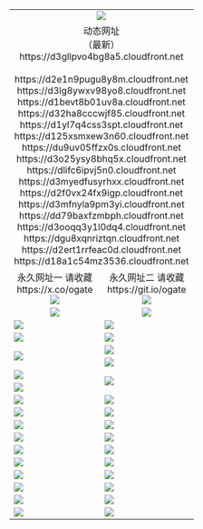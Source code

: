 ﻿<table>
  <tr></tr>
  <tr><td colspan=2 align=center><img src="https://d3gllpvo4bg8a5.cloudfront.net/Up/oGate.jpg" /></td></tr>
  <tr><td colspan=2 align=center>动态网址<br/>（最新）
<br>https://d3gllpvo4bg8a5.cloudfront.net
<br>
<br>https://d2e1n9pugu8y8m.cloudfront.net
<br>https://d3lg8ywxv98yo8.cloudfront.net
<br>https://d1bevt8b01uv8a.cloudfront.net
<br>https://d32ha8cccwjf85.cloudfront.net
<br>https://d1yl7q4css3spt.cloudfront.net
<br>https://d125xsmxew3n60.cloudfront.net
<br>https://du9uv05ffzx0s.cloudfront.net
<br>https://d3o25ysy8bhq5x.cloudfront.net
<br>https://dlifc6ipvj5n0.cloudfront.net
<br>https://d3myedfusyrhxx.cloudfront.net
<br>https://d2f0vx24fx9igp.cloudfront.net
<br>https://d3mfnyla9pm3yi.cloudfront.net
<br>https://dd79baxfzmbph.cloudfront.net
<br>https://d3ooqq3y1l0dq4.cloudfront.net
<br>https://dgu8xqnriztqn.cloudfront.net
<br>https://d2ert1rrfeac0d.cloudfront.net
<br>https://d18a1c54mz3536.cloudfront.net
    </td>
  </tr>
  <tr>
    <td align=center>永久网址一 请收藏<br/>https://x.co/ogate<br><img src="https://d3gllpvo4bg8a5.cloudfront.net/Up/0WMGD1.png" /></td>
    <td align=center>永久网址二 请收藏<br/>https://git.io/ogate<br><img src="https://d3gllpvo4bg8a5.cloudfront.net/Up/0WMGD2.png" /></td>
  </tr>
  <tr>
    <td align=center><a href="https://d3gllpvo4bg8a5.cloudfront.net/?from=github"><img src="https://d3gllpvo4bg8a5.cloudfront.net/Up/0WMPG.jpg" /></a></td>
    <td align=center><a href="https://d3gllpvo4bg8a5.cloudfront.net/ogUP.aspx?name=0oGate.apk&from=github"><img src="https://d3gllpvo4bg8a5.cloudfront.net/Up/0WMAZ.jpg" /></a></td>
  </tr>
  <tr>
    <td><a href="https://d3gllpvo4bg8a5.cloudfront.net/oNote.aspx?id=oGate&from=github" target="_blank"><img src="https://d3gllpvo4bg8a5.cloudfront.net/Up/0WCYY.jpg" /></a></td>
    <td><a href="https://d3gllpvo4bg8a5.cloudfront.net/oNote.aspx?id=oNote&from=github" target="_blank"><img src="https://d3gllpvo4bg8a5.cloudfront.net/Up/0WZTT.jpg" /></a></td>
  </tr>
  <tr>
    <td><a href="https://d3gllpvo4bg8a5.cloudfront.net/ogDY.aspx?from=github" target="_blank"><img src="https://d3gllpvo4bg8a5.cloudfront.net/Up/DY.jpg"/></a></td>
    <td><a href="https://d3gllpvo4bg8a5.cloudfront.net/ogST.aspx?from=github" target="_blank"><img src="https://d3gllpvo4bg8a5.cloudfront.net/Up/ST.jpg"/></a></td>
  </tr>
  <tr>
    <td rowspan=2><a href="https://d3gllpvo4bg8a5.cloudfront.net/ogUP.aspx?name=WJ.mp4&from=github" target="_blank"><img src="https://d3gllpvo4bg8a5.cloudfront.net/Up/WJ.jpg" /></a></td>
    <td><a href="https://d3gllpvo4bg8a5.cloudfront.net/ogUP.aspx?name=DKC.mp4&count=17&from=github" target="_blank"><img src="https://d3gllpvo4bg8a5.cloudfront.net/Up/DKC.jpg" /></a></td> 
  </tr>
  <tr>
    <td><a href="https://d3gllpvo4bg8a5.cloudfront.net/ogUP.aspx?name=LRWS.mp4&count=6B:14,5A:10,5B:35,4A:14,4B:19,3A:10,3B:26,2A:16,2B:21,1A:23,1B:29&from=github" target="_blank"><img src="https://d3gllpvo4bg8a5.cloudfront.net/Up/LRWS.jpg" /></a></td>
  </tr>
  <tr>
    <td><a href="https://d3gllpvo4bg8a5.cloudfront.net/ogUP.aspx?name=JQR.mp4&count=2&from=github" target="_blank"><img src="https://d3gllpvo4bg8a5.cloudfront.net/Up/JQR.jpg" /></a></td>   
    <td rowspan=2><a href="https://d3gllpvo4bg8a5.cloudfront.net/ogUP.aspx?name=JP.mp4&count=9&from=github" target="_blank"><img src="https://d3gllpvo4bg8a5.cloudfront.net/Up/JP.jpg" /></td>
  </tr>
  <tr>
    <td><a href="https://d3gllpvo4bg8a5.cloudfront.net/ogUP.aspx?name=ZSJ.mp4&count=16&from=github" target="_blank"><img src="https://d3gllpvo4bg8a5.cloudfront.net/Up/ZSJ.jpg" /></a></td>
  </tr>
  <tr>
    <td><a href="https://d3gllpvo4bg8a5.cloudfront.net/ogUP.aspx?name=SSZJ.mp4&count=7&current=2&from=github" target="_blank"><img src="https://d3gllpvo4bg8a5.cloudfront.net/Up/SSZJ.jpg" /></a></td>
    <td><a href="https://d3gllpvo4bg8a5.cloudfront.net/ogUP.aspx?name=WH.mp4&from=github" target="_blank"><img src="https://d3gllpvo4bg8a5.cloudfront.net/Up/WH.jpg" /></a></td>
  </tr>
  <tr>
    <td><a href="https://d3gllpvo4bg8a5.cloudfront.net/ogUP.aspx?name=DWHM.mp4&from=github" target="_blank"><img src="https://d3gllpvo4bg8a5.cloudfront.net/Up/DWHM.jpg" /></a></td>
    <td><a href="https://d3gllpvo4bg8a5.cloudfront.net/ogUP.aspx?name=XTFY.mp4&count=24&from=github" target="_blank"><img src="https://d3gllpvo4bg8a5.cloudfront.net/Up/XTFY.jpg" /></a></td>
  </tr>
  <tr>
    <td><a href="https://d3gllpvo4bg8a5.cloudfront.net/ogUP.aspx?name=4SQQ.mp4&count=06:10&current=06:10&from=github" target="_blank"><img src="https://d3gllpvo4bg8a5.cloudfront.net/Up/4SQQ0.jpg" /></a></td>
    <td><a href="https://d3gllpvo4bg8a5.cloudfront.net/ogUP.aspx?name=4SHQ.mp4&count=06:10&current=06:10&from=github" target="_blank"><img src="https://d3gllpvo4bg8a5.cloudfront.net/Up/4SHQ0.jpg" /></a></td>
  </tr>
  <tr>
    <td><a href="https://d3gllpvo4bg8a5.cloudfront.net/ogUP.aspx?name=4SZG.mp4&count=06:9&current=06:9&from=github" target="_blank"><img src="https://d3gllpvo4bg8a5.cloudfront.net/Up/4SZG0.jpg" /></a></td>
    <td><a href="https://d3gllpvo4bg8a5.cloudfront.net/ogUP.aspx?name=4SDJ.mp4&count=06:14&current=06:13&from=github" target="_blank"><img src="https://d3gllpvo4bg8a5.cloudfront.net/Up/4SDJ0.jpg" /></a></td>
  </tr>
  <tr>
    <td><a href="https://d3gllpvo4bg8a5.cloudfront.net/onUP.aspx?name=https://x.co/dtw99&from=github" target="_blank"><img src="https://d3gllpvo4bg8a5.cloudfront.net/Up/0DTW.jpg"/></a></td>
    <td><a href="https://d3gllpvo4bg8a5.cloudfront.net/onUP.aspx?name=https://d2tyo2h9ydw5hf.cloudfront.net/acenter/&from=github" target="_blank"><img src="https://d3gllpvo4bg8a5.cloudfront.net/Up/0TDW.jpg" /></a></td>
  </tr>
  <tr>
    <td><a href="https://d3gllpvo4bg8a5.cloudfront.net/onUP.aspx?name=https://d3qz7yth5i2rae.cloudfront.net/gb/nsc413.htm&from=github" target="_blank"><img src="https://d3gllpvo4bg8a5.cloudfront.net/Up/0DJY.jpg" /></a></td>
    <td><a href="https://d3gllpvo4bg8a5.cloudfront.net/onUP.aspx?name=https://dgyo0jey7vwa5.cloudfront.net/xtr/gb/prog204.html&from=github" target="_blank"><img src="https://d3gllpvo4bg8a5.cloudfront.net/Up/0XTR.jpg" /></a></td>
  </tr>
  <tr>
    <td><a href="https://d3gllpvo4bg8a5.cloudfront.net/onUP.aspx?name=https://d7203y8eitivv.cloudfront.net&from=github" target="_blank"><img src="https://d3gllpvo4bg8a5.cloudfront.net/Up/0MHW.jpg" /></a></td>
    <td><a href="https://d3gllpvo4bg8a5.cloudfront.net/onUP.aspx?name=https://d38z1xzg5vtneh.cloudfront.net&from=github" target="_blank"><img src="https://d3gllpvo4bg8a5.cloudfront.net/Up/0ZJW.jpg" /></a></td>
  </tr>
  <tr>
    <td><a href="https://d3gllpvo4bg8a5.cloudfront.net/ogUP.aspx?name=FG.zip&from=github" target="_blank"><img src="https://d3gllpvo4bg8a5.cloudfront.net/Up/FG.jpg" /></a></td>
    <td><a href="https://d3gllpvo4bg8a5.cloudfront.net/ogUP.aspx?name=FGA.apk&from=github" target="_blank"><img src="https://d3gllpvo4bg8a5.cloudfront.net/Up/FGA.jpg" /></a></td>
  </tr>
  <tr>
    <td><a href="https://d3gllpvo4bg8a5.cloudfront.net/ogUP.aspx?name=U.zip&from=github" target="_blank"><img src="https://d3gllpvo4bg8a5.cloudfront.net/Up/U.jpg" /></a></td>
    <td><a href="https://d3gllpvo4bg8a5.cloudfront.net/ogUP.aspx?name=UA.apk&from=github" target="_blank"><img src="https://d3gllpvo4bg8a5.cloudfront.net/Up/UA.jpg" /></a></td>
  </tr>
  <tr>
    <td><a href="https://d3gllpvo4bg8a5.cloudfront.net/ogUP.aspx?name=0iPPOTV.zip&from=github" target="_blank"><img src="https://d3gllpvo4bg8a5.cloudfront.net/Up/0iPPOTV.jpg" /></a></td>
    <td><a href="https://d3gllpvo4bg8a5.cloudfront.net/ogUP.aspx?name=0iNTD.apk&from=github" target="_blank"><img src="https://d3gllpvo4bg8a5.cloudfront.net/Up/0iNTD.jpg" /></a></td>
  </tr>
</table>
